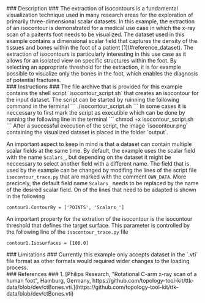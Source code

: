 <div id="description" outline_label="Description" outline_indent="0" markdown="1">
### Description ###
The extraction of isocontours is a fundamental visualization technique used in many research areas for the exploration of primarily three-dimensional scalar datasets.
In this example, the extraction of an isocontour is demonstrated for a medical use case in which the x-ray scan of a paitents foot needs to be visualized.
The dataset used in this example contains a dimensional scalar field that captures the density of the tissues and bones within the foot of a patient [1](#reference_dataset).
The extraction of isocontours is particularly interesting in this use case as it allows for an isolated view on specific structures within the foot.
By selecting an appropriate threshold for the extraction, it is for example possible to visualize only the bones in the foot, which enables the diagnosis of potential fractures.
</div>
<div id="instructions" outline_label="Instructions" outline_indent="0" markdown="1">
### Instructions ###
The file archive that is provided for this example contains the shell script `isocontour_script.sh` that creates an isocontour for the input dataset.
The script can be started by ruinning the following command in the terminal
```
./isocontour_script.sh
```
In some cases it is neccessary to first mark the script as executible which can be done by running the following line in the terminal
```
chmod +x isocontour_script.sh
```
After a successful execution of the script, the image `isocontour.png` containing the visualized dataset is placed in the folder `output`.

An important aspect to keep in mind is that a dataset can contain multiple scalar fields at the same time.
By default, the example uses the scalar field with the name `Scalars_`, but depending on the dataset it might be neccessary to select another field with a different name.
The field that is used by the example can be changed by modifing the lines of the script file `isocontour_trace.py` that are marked with the comment `OWN_DATA`.
More precicely, the default field name `Scalars_` needs to be replaced by the name of the desired scalar field.
On of the lines that need to be adapted is shown in the following 
```
contour1.ContourBy = ['POINTS', 'Scalars_']
```

An important property for the extration of the isocontour is the isocontour threshold that defines the target surface.
This parameter is controlled by the following line of the `isocontour_trace.py` file
```
contour1.Isosurfaces = [100.0]
```
</div>
<div id="limitations" outline_label="Limitations" outline_indent="0" markdown="1">
### Limitations ###
Currently this example only accepts dataset in the `.vti` file format as other formats would required wider changes to the loading process.
</div>
<div id="references" outline_label="References" outline_indent="0" markdown="1">
### References ###
1. [<span id="reference_dataset">Philips Research, "Rotational C-arm x-ray scan of a human foot", Hamburg, Germany, https://github.com/topology-tool-kit/ttk-data/blob/dev/ctBones.vti.</span>](https://github.com/topology-tool-kit/ttk-data/blob/dev/ctBones.vti)
</div>